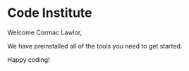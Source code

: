 # Code Institute

Welcome Cormac Lawlor,

We have preinstalled all of the tools you need to get started.

Happy coding!
